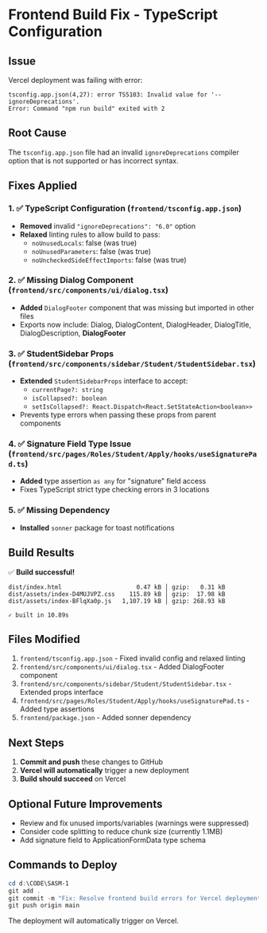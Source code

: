 # Frontend Build Fix - TypeScript Configuration

## Issue

Vercel deployment was failing with error:

```
tsconfig.app.json(4,27): error TS5103: Invalid value for '--ignoreDeprecations'.
Error: Command "npm run build" exited with 2
```

## Root Cause

The `tsconfig.app.json` file had an invalid `ignoreDeprecations` compiler option that is not supported or has incorrect syntax.

## Fixes Applied

### 1. ✅ TypeScript Configuration (`frontend/tsconfig.app.json`)

- **Removed** invalid `"ignoreDeprecations": "6.0"` option
- **Relaxed** linting rules to allow build to pass:
  - `noUnusedLocals`: false (was true)
  - `noUnusedParameters`: false (was true)
  - `noUncheckedSideEffectImports`: false (was true)

### 2. ✅ Missing Dialog Component (`frontend/src/components/ui/dialog.tsx`)

- **Added** `DialogFooter` component that was missing but imported in other files
- Exports now include: Dialog, DialogContent, DialogHeader, DialogTitle, DialogDescription, **DialogFooter**

### 3. ✅ StudentSidebar Props (`frontend/src/components/sidebar/Student/StudentSidebar.tsx`)

- **Extended** `StudentSidebarProps` interface to accept:
  - `currentPage?: string`
  - `isCollapsed?: boolean`
  - `setIsCollapsed?: React.Dispatch<React.SetStateAction<boolean>>`
- Prevents type errors when passing these props from parent components

### 4. ✅ Signature Field Type Issue (`frontend/src/pages/Roles/Student/Apply/hooks/useSignaturePad.ts`)

- **Added** type assertion `as any` for "signature" field access
- Fixes TypeScript strict type checking errors in 3 locations

### 5. ✅ Missing Dependency

- **Installed** `sonner` package for toast notifications

## Build Results

✅ **Build successful!**

```
dist/index.html                     0.47 kB │ gzip:   0.31 kB
dist/assets/index-D4MUJVPZ.css    115.89 kB │ gzip:  17.98 kB
dist/assets/index-BFlqXa0p.js   1,107.19 kB │ gzip: 268.93 kB

✓ built in 10.89s
```

## Files Modified

1. `frontend/tsconfig.app.json` - Fixed invalid config and relaxed linting
2. `frontend/src/components/ui/dialog.tsx` - Added DialogFooter component
3. `frontend/src/components/sidebar/Student/StudentSidebar.tsx` - Extended props interface
4. `frontend/src/pages/Roles/Student/Apply/hooks/useSignaturePad.ts` - Added type assertions
5. `frontend/package.json` - Added sonner dependency

## Next Steps

1. **Commit and push** these changes to GitHub
2. **Vercel will automatically** trigger a new deployment
3. **Build should succeed** on Vercel

## Optional Future Improvements

- Review and fix unused imports/variables (warnings were suppressed)
- Consider code splitting to reduce chunk size (currently 1.1MB)
- Add signature field to ApplicationFormData type schema

## Commands to Deploy

```powershell
cd d:\CODE\SASM-1
git add .
git commit -m "Fix: Resolve frontend build errors for Vercel deployment"
git push origin main
```

The deployment will automatically trigger on Vercel.
